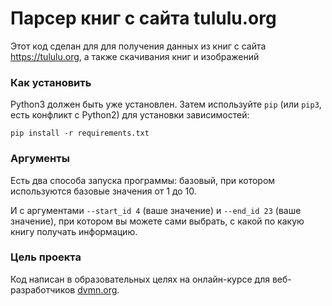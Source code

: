 # Парсер книг с сайта tululu.org

Этот код сделан для для получения данных из книг с сайта https://tululu.org, а также скачивания книг и изображений 

### Как установить

Python3 должен быть уже установлен. 
Затем используйте `pip` (или `pip3`, есть конфликт с Python2) для установки зависимостей:
```
pip install -r requirements.txt
```

### Аргументы

Есть два способа запуска программы: базовый, при котором используются базовые значения от 1 до 10.

И с аргументами `--start_id 4` (ваше значение) и `--end_id 23` (ваше значение), при котором вы можете сами выбрать, с какой по какую книгу получать информацию.
### Цель проекта

Код написан в образовательных целях на онлайн-курсе для веб-разработчиков [dvmn.org](https://dvmn.org/).